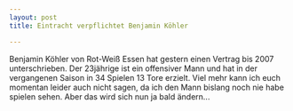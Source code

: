 ```yaml
---
layout: post
title: Eintracht verpflichtet Benjamin Köhler

---
```


Benjamin Köhler von Rot-Weiß Essen hat gestern einen Vertrag bis 2007 unterschrieben. Der 23jährige ist ein offensiver Mann und hat in der vergangenen Saison in 34 Spielen 13 Tore erzielt. Viel mehr kann ich euch momentan leider auch nicht sagen, da ich den Mann bislang noch nie habe spielen sehen. Aber das wird sich nun ja bald ändern...


